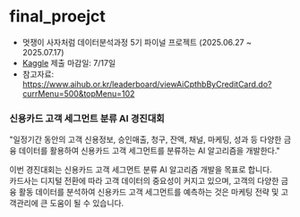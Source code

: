 # final_proejct

- 멋쟁이 사자처럼 데이터분석과정 5기 파이널 프로젝트 (2025.06.27 ~ 2025.07.17)
- [Kaggle](https://www.kaggle.com/competitions/likelioneda5thfinalproject) 제출 마감일: 7/17일
- 참고자료: https://www.aihub.or.kr/leaderboard/viewAiCpthbByCreditCard.do?currMenu=500&topMenu=102

  

### 신용카드 고객 세그먼트 분류 AI 경진대회
"일정기간 동안의 고객 신용정보, 승인매출, 청구, 잔액, 채널, 마케팅, 성과 등 다양한 금융 데이터를 활용하여 신용카드 고객 세그먼트를 분류하는 AI 알고리즘을 개발한다."

이번 경진대회는 신용카드 고객 세그먼트 분류 AI 알고리즘 개발을 목표로 합니다. <br>
카드사는 디지털 전환에 따라 고객 데이터의 중요성이 커지고 있으며, 고객의 다양한 금융 활동 데이터를 분석하여 신용카드 고객 세그먼트를 예측하는 것은 마케팅 전략 및 고객관리에 큰 도움이 될 수 있습니다. <br>


